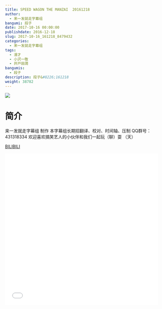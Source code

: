 ```yaml
---
title: SPEED WAGON THE MANZAI  20161218
author: 
  - 来一发就走字幕组
bangumi: 段子
date: 2017-10-16 00:00:00
publishdate: 2016-12-18
slug: 2017-10-16_161218_8479432
categories: 
  - 来一发就走字幕组
tags: 
  - 漫才
  - 小沢一敬
  - 井戸田潤
bangumis: 
  - 段子
description: 段子&#8226;161218
weight: 38782
---
```


![](https://i.imgur.com/wnQ8Ca2.jpg)

# 简介  
来一发就走字幕组 制作  本字幕组长期招翻译、校对、时间轴、压制   QQ群号：431318334 欢迎喜欢搞笑艺人的小伙伴和我们一起玩（聊）耍 （天）

  [BILIBILI](https://www.bilibili.com/video/av8479432/)


<div class="vcontainer">  <iframe class='video' src="//www.bilibili.com/html/html5player.html?cid=13961277&aid=8479432" width="100%" height="500" frameborder="0" allowfullscreen="allowfullscreen"></iframe></div>

